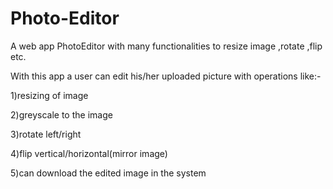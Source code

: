 # Photo-Editor
A web app PhotoEditor with many functionalities to resize image ,rotate ,flip etc.

With this app a user can edit his/her uploaded picture with operations like:-

1)resizing of image

2)greyscale to the image

3)rotate left/right

4)flip vertical/horizontal(mirror image)

5)can download the edited image in the system
